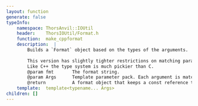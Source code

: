 ```yaml
---
layout: function
generate: false
typeInfo:
    namespace: ThorsAnvil::IOUtil
    header:    ThorsIOUtil/Format.h
    function:  make_cppformat
    description:  |
        Builds a `Format` object based on the types of the arguments.
        
        This version has slightly tighter restrictions on matching parameters to conversion specifiers.
        Like C++ the type system is much pickier than C.
        @param fmt       The format string.
        @param Args      Template parameter pack. Each argument is matched to a conversion specifier.
        @return          A format object that keeps a const reference to each argument.
    template:  template<typename... Args> 
children: []
---
```

